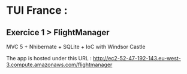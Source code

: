 # TUI France : 


## Exercice 1 > FlightManager 
MVC 5 + Nhibernate + SQLite + IoC with Windsor Castle 

The app is hosted under this URL : http://ec2-52-47-192-143.eu-west-3.compute.amazonaws.com/flightmanager
